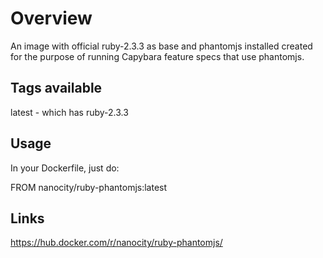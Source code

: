 # Overview
An image with official ruby-2.3.3 as base and phantomjs installed created for the purpose of running Capybara feature specs that use phantomjs.

## Tags available

latest - which has ruby-2.3.3

## Usage

In your Dockerfile, just do:

FROM nanocity/ruby-phantomjs:latest

## Links

https://hub.docker.com/r/nanocity/ruby-phantomjs/
